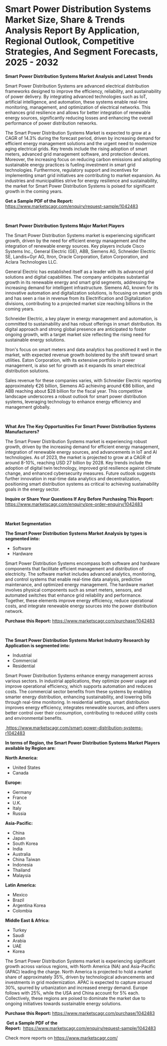 <p><h1>Smart Power Distribution Systems Market Size, Share & Trends Analysis Report By Application, Regional Outlook, Competitive Strategies, And Segment Forecasts, 2025 - 2032</h1></p><p><strong>Smart Power Distribution Systems Market Analysis and Latest Trends</strong></p>
<p><p>Smart Power Distribution Systems are advanced electrical distribution frameworks designed to improve the efficiency, reliability, and sustainability of power delivery. By integrating advanced technologies such as IoT, artificial intelligence, and automation, these systems enable real-time monitoring, management, and optimization of electrical networks. This enhances grid resilience and allows for better integration of renewable energy sources, significantly reducing losses and enhancing the overall performance of power distribution networks.</p><p>The Smart Power Distribution Systems Market is expected to grow at a CAGR of 14.3% during the forecast period, driven by increasing demand for efficient energy management solutions and the urgent need to modernize aging electrical grids. Key trends include the rising adoption of smart meters, advanced grid management software, and protection devices. Moreover, the increasing focus on reducing carbon emissions and adopting sustainable energy practices is fueling investment in smart grid technologies. Furthermore, regulatory support and incentives for implementing smart grid initiatives are contributing to market expansion. As industries and municipalities strive for energy resilience and sustainability, the market for Smart Power Distribution Systems is poised for significant growth in the coming years.</p></p>
<p><strong>Get a Sample PDF of the Report:&nbsp;</strong> <a href="https://www.marketscagr.com/enquiry/request-sample/1042483?utm_campaign=3018&utm_medium=2&utm_source=Github&utm_content=ia&utm_term=07042025&utm_id=smart-power-distribution-systems">https://www.marketscagr.com/enquiry/request-sample/1042483</a></p>
<p>&nbsp;</p>
<p><strong>Smart Power Distribution Systems Major Market Players</strong></p>
<p><p>The Smart Power Distribution Systems market is experiencing significant growth, driven by the need for efficient energy management and the integration of renewable energy sources. Key players include Cisco Systems Inc., General Electric (GE), ABB, Siemens AG, Schneider Electric SE, Landis+Gyr AG, Itron, Oracle Corporation, Eaton Corporation, and Aclara Technologies LLC.</p><p>General Electric has established itself as a leader with its advanced grid solutions and digital capabilities. The company anticipates substantial growth in its renewable energy and smart grid segments, addressing the increasing demand for intelligent infrastructure. Siemens AG, known for its innovative automation and digitalization solutions, is focusing on smart grids and has seen a rise in revenue from its Electrification and Digitalization divisions, contributing to a projected market size reaching billions in the coming years.</p><p>Schneider Electric, a key player in energy management and automation, is committed to sustainability and has robust offerings in smart distribution. Its digital approach and strong global presence are anticipated to foster ongoing growth, with a target market size reflecting the rising need for sustainable energy solutions.</p><p>Itron's focus on smart meters and data analytics has positioned it well in the market, with expected revenue growth bolstered by the shift toward smart utilities. Eaton Corporation, with its extensive portfolio in power management, is also set for growth as it expands its smart electrical distribution solutions.</p><p>Sales revenue for these companies varies, with Schneider Electric reporting approximately €26 billion, Siemens AG achieving around €86 billion, and ABB reaching about $28 billion for the fiscal year. This competitive landscape underscores a robust outlook for smart power distribution systems, leveraging technology to enhance energy efficiency and management globally.</p></p>
<p>&nbsp;</p>
<p><strong>What Are The Key Opportunities For Smart Power Distribution Systems Manufacturers?</strong></p>
<p><p>The Smart Power Distribution Systems market is experiencing robust growth, driven by the increasing demand for efficient energy management, integration of renewable energy sources, and advancements in IoT and AI technologies. As of 2023, the market is projected to grow at a CAGR of around 8-10%, reaching USD 27 billion by 2028. Key trends include the adoption of digital twin technology, improved grid resilience against climate change, and enhanced cybersecurity measures. Future outlook suggests further innovation in real-time data analytics and decentralization, positioning smart distribution systems as critical to achieving sustainability goals in the energy sector.</p></p>
<p><strong>Inquire or Share Your Questions If Any Before Purchasing This Report:</strong> <a href="https://www.marketscagr.com/enquiry/pre-order-enquiry/1042483?utm_campaign=3018&utm_medium=2&utm_source=Github&utm_content=ia&utm_term=07042025&utm_id=smart-power-distribution-systems">https://www.marketscagr.com/enquiry/pre-order-enquiry/1042483</a></p>
<p>&nbsp;</p>
<p><strong>Market Segmentation</strong></p>
<p><strong>The Smart Power Distribution Systems Market Analysis by types is segmented into:</strong></p>
<p><ul><li>Software</li><li>Hardware</li></ul></p>
<p><p>Smart Power Distribution Systems encompass both software and hardware components that facilitate efficient management and distribution of electricity. The software market includes advanced analytics, monitoring, and control systems that enable real-time data analysis, predictive maintenance, and optimized energy management. The hardware market involves physical components such as smart meters, sensors, and automated switches that enhance grid reliability and performance. Together, these elements improve energy efficiency, reduce operational costs, and integrate renewable energy sources into the power distribution network.</p></p>
<p><strong>Purchase this Report:&nbsp;</strong><a href="https://www.marketscagr.com/purchase/1042483?utm_campaign=3018&utm_medium=2&utm_source=Github&utm_content=ia&utm_term=07042025&utm_id=smart-power-distribution-systems">https://www.marketscagr.com/purchase/1042483</a></p>
<p>&nbsp;</p>
<p><strong>The Smart Power Distribution Systems Market Industry Research by Application is segmented into:</strong></p>
<p><ul><li>Industrial</li><li>Commercial</li><li>Residential</li></ul></p>
<p><p>Smart Power Distribution Systems enhance energy management across various sectors. In industrial applications, they optimize power usage and improve operational efficiency, which supports automation and reduces costs. The commercial sector benefits from these systems by enabling smarter energy distribution, enhancing sustainability, and lowering bills through real-time monitoring. In residential settings, smart distribution improves energy efficiency, integrates renewable sources, and offers users better control over their consumption, contributing to reduced utility costs and environmental benefits.</p></p>
<p><a href="https://www.marketscagr.com/smart-power-distribution-systems-r1042483?utm_campaign=3018&utm_medium=2&utm_source=Github&utm_content=ia&utm_term=07042025&utm_id=smart-power-distribution-systems">&nbsp;https://www.marketscagr.com/smart-power-distribution-systems-r1042483</a></p>
<p><strong>In terms of Region, the Smart Power Distribution Systems Market Players available by Region are:</strong></p>
<p>
    <p> <strong> North America: </strong>
        <ul>
            <li>United States</li>
            <li>Canada</li>
        </ul>
        </p> 
    <p> <strong> Europe: </strong>
        <ul>
            <li>Germany</li>
            <li>France</li>
            <li>U.K.</li>
            <li>Italy</li>
            <li>Russia</li>
        </ul>
        </p> 
    <p> <strong> Asia-Pacific: </strong>
        <ul>
            <li>China</li>
            <li>Japan</li>
            <li>South Korea</li>
            <li>India</li>
            <li>Australia</li>
            <li>China Taiwan</li>
            <li>Indonesia</li>
            <li>Thailand</li>
            <li>Malaysia</li>
        </ul>
        </p> 
    <p> <strong> Latin America: </strong>
        <ul>
            <li>Mexico</li>
            <li>Brazil</li>
            <li>Argentina Korea</li>
            <li>Colombia</li>
        </ul>
        </p> 
    <p> <strong> Middle East & Africa: </strong>
        <ul>
            <li>Turkey</li>
            <li>Saudi</li>
            <li>Arabia</li>
            <li>UAE</li>
            <li>Korea</li>
        </ul>
    </p>
    </p>
<p><p>The Smart Power Distribution Systems market is experiencing significant growth across various regions, with North America (NA) and Asia-Pacific (APAC) leading the charge. North America is projected to hold a market share of approximately 35%, driven by technological advancements and investments in grid modernization. APAC is expected to capture around 30%, spurred by urbanization and increased energy demand. Europe follows with 25%, while the USA and China account for 5% each. Collectively, these regions are poised to dominate the market due to ongoing initiatives towards sustainable energy solutions.</p></p>
<p><strong>Purchase this Report: </strong><a href="https://www.marketscagr.com/purchase/1042483?utm_campaign=3018&utm_medium=2&utm_source=Github&utm_content=ia&utm_term=07042025&utm_id=smart-power-distribution-systems">https://www.marketscagr.com/purchase/1042483</a></p>
<p>&nbsp;<strong>Get a Sample PDF of the Report:&nbsp;&nbsp;</strong><a href="https://www.marketscagr.com/enquiry/request-sample/1042483?utm_campaign=3018&utm_medium=2&utm_source=Github&utm_content=ia&utm_term=07042025&utm_id=smart-power-distribution-systems">https://www.marketscagr.com/enquiry/request-sample/1042483</a></p>
<p><strong></strong></p>
<p>Check more reports on <a href="https://www.marketscagr.com/?utm_campaign=3018&utm_medium=2&utm_source=Github&utm_content=ia&utm_term=07042025&utm_id=smart-power-distribution-systems">https://www.marketscagr.com/</a></p>